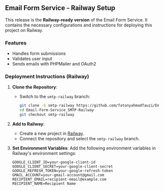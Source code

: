 ## Email Form Service - Railway Setup

This release is the **Railway-ready version** of the Email Form Service. It contains the necessary configurations and instructions for deploying this project on Railway.

### Features

- Handles form submissions
- Validates user input
- Sends emails with PHPMailer and OAuth2

### Deployment Instructions (Railway)

1. **Clone the Repository**:

   - Switch to the `smtp-railway` branch:
     ```bash
     git clone -b smtp-railway https://github.com/fatonyahmadfauzi/Email-Form-Service.git Email-Form-Service_SMTP-Railway
     cd Email-Form-Service_SMTP-Railway
     git checkout smtp-railway
     ```

2. **Add to Railway**:

   - Create a new project in [Railway](https://railway.app/).
   - Connect the repository and select the `smtp-railway` branch.

3. **Set Environment Variables**:
   Add the following environment variables in Railway's environment settings:
   ```plaintext
   GOOGLE_CLIENT_ID=your-google-client-id
   GOOGLE_CLIENT_SECRET=your-google-client-secret
   GOOGLE_REFRESH_TOKEN=your-google-refresh-token
   GMAIL_ACCOUNT=your-gmail-account@gmail.com
   RECIPIENT_EMAIL=recipient-email@example.com
   RECIPIENT_NAME=Recipient Name
   ```
